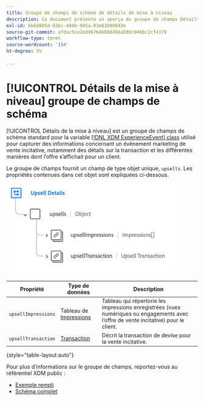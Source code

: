 ```yaml
---
title: Groupe de champs de schéma de détails de mise à niveau
description: Ce document présente un aperçu du groupe de champs Détails de la mise à niveau .
exl-id: 6b69805d-03bc-489b-945a-03e61b99842e
source-git-commit: afdac5ce2ed967b4688d456a586c946bc2cf4179
workflow-type: tm+mt
source-wordcount: '154'
ht-degree: 5%

---
```


# [!UICONTROL Détails de la mise à niveau] groupe de champs de schéma

[!UICONTROL Détails de la mise à niveau] est un groupe de champs de schéma standard pour la variable [[!DNL XDM ExperienceEvent] class](../../classes/experienceevent.md) utilisé pour capturer des informations concernant un événement marketing de vente incitative, notamment des détails sur la transaction et les différentes manières dont l’offre s’affichait pour un client.

Le groupe de champs fournit un champ de type objet unique, `upsells`. Les propriétés contenues dans cet objet sont expliquées ci-dessous.

![Structure des détails de l’upgrade](../../images/field-groups/upsell-details.png)

| Propriété | Type de données | Description |
| --- | --- | --- |
| `upsellImpressions` | Tableau de [Impressions](../../data-types/impressions.md) | Tableau qui répertorie les impressions enregistrées (vues numériques ou engagements avec l’offre de vente incitative) pour le client. |
| `upsellTransaction` | [Transaction](../../data-types/transaction.md) | Décrit la transaction de devise pour la vente incitative. |

{style=&quot;table-layout:auto&quot;}

Pour plus d’informations sur le groupe de champs, reportez-vous au référentiel XDM public :

* [Exemple rempli](https://github.com/adobe/xdm/blob/master/components/fieldgroups/experience-event/industry-verticals/experienceevent-upsell-details.example.1.json)
* [Schéma complet](https://github.com/adobe/xdm/blob/master/components/fieldgroups/experience-event/industry-verticals/experienceevent-upsell-details.schema.json)
